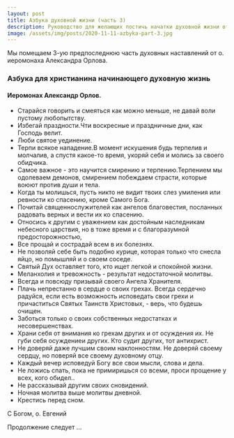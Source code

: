 ```yaml
---
layout: post
title: Азбука духовной жизни (часть 3)
description: Руководство для желающих постичь начатки духовной жизни от о. Александра Орлова.
image: /assets/img/posts/2020-11-11-azbyka-part-3.jpg
---
```


Мы помещаем 3-ую предпоследнюю часть духовных наставлений от о. иеромонаха Александра Орлова.

### Азбука для христианина начинающего духовную жизнь

#### Иеромонах Александр Орлов.

* Старайся говорить и смеяться как можно меньше, не давай воли пустому любопытству.
* Избегай праздности.Чти воскресные и праздничные дни, как Господь велит.
* Люби святое уединение.
* Терпи всякое нападение.В момент искушения будь терпелив и молчалив, а спустя какое-то время, укоряй себя и молись за своего обидчика.
* Самое важное - это научится смирению и терпению.Терпением мы одолеваем демонов, смирением побеждаем страсти, которые воюют против души и тела.
* Когда ты молишься, пусть никто не  видит твоих слез умиления или ревности ко спасению, кроме Самого Бога.
* Почитай священнослужителей как ангелов благовестия, посланных радовать верных и вести их ко спасению.
* Относись к другим с уважением как достойным наследникам небесного царствия, но в тоже время и с благоразумной предосторожностью, 
* Все прощай и сострадай всем в их болезнях.
* Не позволяй себе быть подобно курице, которая только что снесла яйцо, но помышляй и о своем соседе.
* Святый Дух оставляет того, кто ищет легкой и спокойной жизни.
* Меланхолия и тревожность - результат недостаточной молитвы.
* Всегда и повсюду призывай своего Ангела Хранителя.
* Плачь непрестанно  в сердце о своих грехах. Всегда сердечно радуйся, если есть возможность исповедать свои грехи и причаститься Святых Таинств Христовых, - верь, что будешь очищен.
* Заботься только о своих собственных недостатках и несовершенствах.
* Храни себя от внимания ко грехам других и от осуждения их. Не губи себя осуждениеи других. Кто судит других, тот антихрист.
* Не доверяй даже лучшим своим наклонностям. Не доверяй своему сердцу, но поверяй все своему духовному отцу.
* Каждый вечер исповедуй Богу все свои мысли, слова и дела.
* Не ложись спать, пока не примиришься со всеми, проси прощение у всех, кого обидел..
* Не рассказывай другим своих сновидений.
* Ночная молитва выше молитвы дневной.
* Крестись перед сном.

С Богом,
о. Евгений

Продолжение следует ...
